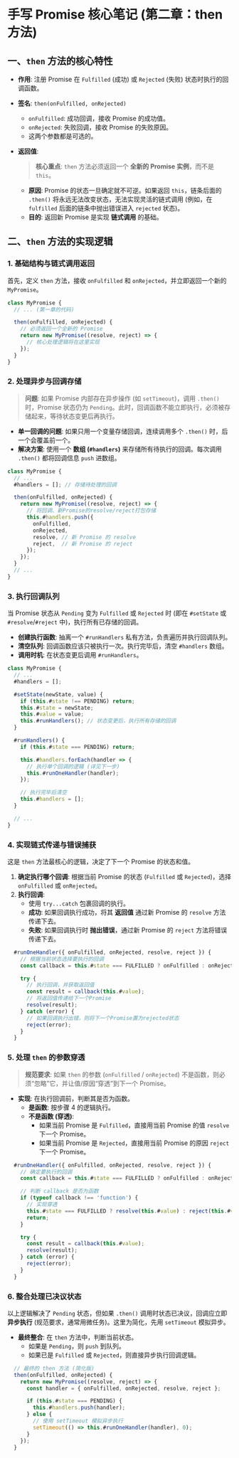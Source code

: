 # 手写 Promise 核心笔记 (第二章：then 方法)

## 一、`then` 方法的核心特性

  - **作用**: 注册 Promise 在 `Fulfilled` (成功) 或 `Rejected` (失败) 状态时执行的回调函数。

  - **签名**: `then(onFulfilled, onRejected)`

      - `onFulfilled`: 成功回调，接收 Promise 的成功值。
      - `onRejected`: 失败回调，接收 Promise 的失败原因。
      - 这两个参数都是可选的。

  - **返回值**:

    > **核心重点**: `then` 方法必须返回一个 **全新的 Promise 实例**，而不是 `this`。

      - **原因**: Promise 的状态一旦确定就不可逆。如果返回 `this`，链条后面的 `.then()` 将永远无法改变状态，无法实现灵活的链式调用 (例如，在 `fulfilled` 后面的链条中抛出错误进入 `rejected` 状态)。
      - **目的**: 返回新 Promise 是实现 **链式调用** 的基础。

## 二、`then` 方法的实现逻辑

### 1\. 基础结构与链式调用返回

首先，定义 `then` 方法，接收 `onFulfilled` 和 `onRejected`，并立即返回一个新的 `MyPromise`。

```javascript
class MyPromise {
  // ... (第一章的代码)

  then(onFulfilled, onRejected) {
    // 必须返回一个全新的 Promise
    return new MyPromise((resolve, reject) => {
      // 核心处理逻辑将在这里实现
    });
  }
}
```

### 2\. 处理异步与回调存储

> **问题**: 如果 Promise 内部存在异步操作 (如 `setTimeout`)，调用 `.then()` 时，Promise 状态仍为 `Pending`。此时，回调函数不能立即执行，必须被存储起来，等待状态变更后再执行。

  - **单一回调的问题**: 如果只用一个变量存储回调，连续调用多个 `.then()` 时，后一个会覆盖前一个。
  - **解决方案**: 使用一个 **数组 (`#handlers`)** 来存储所有待执行的回调。每次调用 `.then()` 都将回调信息 `push` 进数组。

<!-- end list -->

```javascript
class MyPromise {
  // ...
  #handlers = []; // 存储待处理的回调

  then(onFulfilled, onRejected) {
    return new MyPromise((resolve, reject) => {
      // 将回调、新Promise的resolve/reject打包存储
      this.#handlers.push({
        onFulfilled,
        onRejected,
        resolve, // 新 Promise 的 resolve
        reject,  // 新 Promise 的 reject
      });
    });
  }
  // ...
}
```

### 3\. 执行回调队列

当 Promise 状态从 `Pending` 变为 `Fulfilled` 或 `Rejected` 时 (即在 `#setState` 或 `#resolve`/`#reject` 中)，执行所有已存储的回调。

  - **创建执行函数**: 抽离一个 `#runHandlers` 私有方法，负责遍历并执行回调队列。
  - **清空队列**: 回调函数应该只被执行一次。执行完毕后，清空 `#handlers` 数组。
  - **调用时机**: 在状态变更后调用 `#runHandlers`。

<!-- end list -->

```javascript
class MyPromise {
  // ...
  #handlers = [];

  #setState(newState, value) {
    if (this.#state !== PENDING) return;
    this.#state = newState;
    this.#value = value;
    this.#runHandlers(); // 状态变更后，执行所有存储的回调
  }

  #runHandlers() {
    if (this.#state === PENDING) return;

    this.#handlers.forEach(handler => {
      // 执行单个回调的逻辑 (详见下一步)
      this.#runOneHandler(handler);
    });

    // 执行完毕后清空
    this.#handlers = [];
  }

  // ...
}
```

### 4\. 实现链式传递与错误捕获

这是 `then` 方法最核心的逻辑，决定了下一个 Promise 的状态和值。

1.  **确定执行哪个回调**: 根据当前 Promise 的状态 (`Fulfilled` 或 `Rejected`)，选择 `onFulfilled` 或 `onRejected`。
2.  **执行回调**:
      - 使用 `try...catch` 包裹回调的执行。
      - **成功**: 如果回调执行成功，将其 **返回值** 通过新 Promise 的 `resolve` 方法传递下去。
      - **失败**: 如果回调执行时 **抛出错误**，通过新 Promise 的 `reject` 方法将错误传递下去。

<!-- end list -->

```javascript
  #runOneHandler({ onFulfilled, onRejected, resolve, reject }) {
    // 根据当前状态选择要执行的回调
    const callback = this.#state === FULFILLED ? onFulfilled : onRejected;

    try {
      // 执行回调，并获取返回值
      const result = callback(this.#value);
      // 将返回值传递给下一个Promise
      resolve(result);
    } catch (error) {
      // 如果回调执行出错，则将下一个Promise置为rejected状态
      reject(error);
    }
  }
```

### 5\. 处理 `then` 的参数穿透

> **规范要求**: 如果 `then` 的参数 (`onFulfilled` / `onRejected`) 不是函数，则必须“忽略”它，并让值/原因“穿透”到下一个 Promise。

  - **实现**: 在执行回调前，判断其是否为函数。
      - **是函数**: 按步骤 4 的逻辑执行。
      - **不是函数 (穿透)**:
          - 如果当前 Promise 是 `Fulfilled`，直接用当前 Promise 的值 `resolve` 下一个 Promise。
          - 如果当前 Promise 是 `Rejected`，直接用当前 Promise 的原因 `reject` 下一个 Promise。

<!-- end list -->

```javascript
  #runOneHandler({ onFulfilled, onRejected, resolve, reject }) {
    // 确定要执行的回调
    const callback = this.#state === FULFILLED ? onFulfilled : onRejected;

    // 判断 callback 是否为函数
    if (typeof callback !== 'function') {
      // 实现穿透
      this.#state === FULFILLED ? resolve(this.#value) : reject(this.#value);
      return;
    }

    try {
      const result = callback(this.#value);
      resolve(result);
    } catch (error) {
      reject(error);
    }
  }
```

### 6\. 整合处理已决议状态

以上逻辑解决了 `Pending` 状态，但如果 `.then()` 调用时状态已决议，回调应立即 **异步执行** (规范要求，通常用微任务)。这里为简化，先用 `setTimeout` 模拟异步。

  - **最终整合**: 在 `then` 方法中，判断当前状态。
      - 如果是 `Pending`，则 `push` 到队列。
      - 如果已是 `Fulfilled` 或 `Rejected`，则直接异步执行回调逻辑。

<!-- end list -->

```javascript
  // 最终的 then 方法 (简化版)
  then(onFulfilled, onRejected) {
    return new MyPromise((resolve, reject) => {
      const handler = { onFulfilled, onRejected, resolve, reject };

      if (this.#state === PENDING) {
        this.#handlers.push(handler);
      } else {
        // 使用 setTimeout 模拟异步执行
        setTimeout(() => this.#runOneHandler(handler), 0);
      }
    });
  }
```